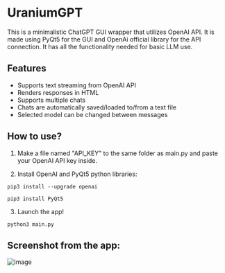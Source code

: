 # UraniumGPT
This is a minimalistic ChatGPT GUI wrapper that utilizes OpenAI API. It is made using PyQt5 for the GUI and OpenAi official library for the API connection. It has all the functionality needed for basic LLM use.

## Features

- Supports text streaming from OpenAI API
- Renders responses in HTML
- Supports multiple chats
- Chats are automatically saved/loaded to/from a text file
- Selected model can be changed between messages

## How to use?

1. Make a file named "API_KEY" to the same folder as main.py and paste your OpenAI API key inside. 

2. Install OpenAI and PyQt5 python libraries:

`pip3 install --upgrade openai`

`pip3 install PyQt5`

3. Launch the app!

`python3 main.py`

## Screenshot from the app:

![image](https://github.com/rantalaofficial/UraniumGPT/assets/33716618/f5920a58-25c3-4ccd-913e-1fb149436a1c)







